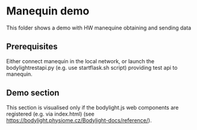# Manequin demo

This folder shows a demo with HW manequine obtaining and sending data

## Prerequisites

Either connect manequin in the local network, or launch the bodylightrestapi.py (e.g. use startflask.sh script) providing test api to manequin.

## Demo section

This section is visualised only if the bodylight.js web components are registered (e.g. via index.html) (see https://bodylight.physiome.cz/Bodylight-docs/reference/).

<bdl-remote-value manequinurl="http://localhost:5000/" fetchinterval="500" id="id4"></bdl-remote-value>
<bdl-chartjs-time id="id11" width="400" height="300" fromid="id4" refindex="7" refvalue="1" ></bdl-chartjs-time>
<bdl-chartjs-time id="id11" width="400" height="300" fromid="id4" refindex="0" refvalue="6" ></bdl-chartjs-time>

